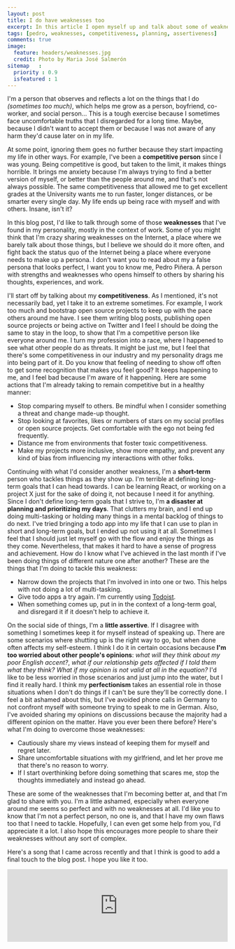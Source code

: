 ```yaml
---
layout: post
title: I do have weaknesses too
excerpt: In this article I open myself up and talk about some of weaknesses that have been with me for a long time and that I'm currently trying to overcome.
tags: [pedro, weaknesses, competitiveness, planning, assertiveness]
comments: true
image:
  feature: headers/weaknesses.jpg
  credit: Photo by Maria José Salmerón
sitemap   :
  priority : 0.9
  isfeatured : 1
---
```


I'm a person that observes and reflects a lot on the things that I do *(sometimes too much)*, which helps me grow as a person, boyfriend, co-worker, and social person... This is a tough exercise because I sometimes face uncomfortable truths that I disregarded for a long time. Maybe, because I didn't want to accept them or because I was not aware of any harm they'd cause later on in my life. 

At some point, ignoring them goes no further because they start impacting my life in other ways. For example, I've been a **competitive person** since I was young. Being competitive is good, but taken to the limit, it makes things horrible. It brings me anxiety because I'm always trying to find a better version of myself, or better than the people around me, and that's not always possible. The same competitiveness that allowed me to get excellent grades at the University wants me to run faster, longer distances, or be smarter every single day. My life ends up being race with myself and with others. Insane, isn't it?

In this blog post, I'd like to talk through some of those **weaknesses** that I've found in my personality, mostly in the context of work. Some of you might think that I'm crazy sharing weaknesses on the Internet, a place where we barely talk about those things, but I believe we should do it more often, and fight back the status quo of the Internet being a place where everyone needs to make up a persona. I don't want you to read about my a false persona that looks perfect, I want you to know me, Pedro Piñera. A person with strengths and weaknesses who opens himself to others by sharing his thoughts, experiences, and work.

I'll start off by talking about my **competitiveness**. As I mentioned, it's not necessarily bad, yet I take it to an extreme sometimes. For example, I work too much and bootstrap open source projects to keep up with the pace others around me have. I see them writing blog posts, publishing open source projects or being active on Twitter and I feel I should be doing the same to stay in the loop, to show that I'm a competitive person like everyone around me. I turn my profession into a race, where I happened to see what other people do as threats. It might be just me, but I feel that there's some competitiveness in our industry and my personality drags me into being part of it. Do you know that feeling of needing to show off often to get some recognition that makes you feel good? It keeps happening to me, and I feel bad because I'm aware of it happening. Here are some actions that I'm already taking to remain competitive but in a healthy manner:

- Stop comparing myself to others. Be mindful when I consider something a threat and change made-up thought.
- Stop looking at favorites, likes or numbers of stars on my social profiles or open source projects. Get comfortable with the ego not being fed frequently.
- Distance me from environments that foster toxic competitiveness. 
- Make my projects more inclusive, show more empathy, and prevent any kind of bias from influencing my interactions with other folks.

Continuing with what I'd consider another weakness, I'm a **short-term** person who tackles things as they show up. I'm terrible at defining long-term goals that I can head towards. I can be learning React, or working on a project X just for the sake of doing it, not because I need it for anything. Since I don't define long-term goals that I strive to, I'm **a disaster at planning and prioritizing my days**. That clutters my brain, and I end up doing multi-tasking or holding many things in a mental backlog of things to do next. I've tried bringing a todo app into my life that I can use to plan in short and long-term  goals, but I ended up not using it at all. Sometimes I feel that I should just let myself go with the flow and enjoy the things as they come. Nevertheless, that makes it hard to have a sense of progress and achievement. How do I know what I've achieved in the last month if I've been doing things of different nature one after another? These are the things that I'm doing to tackle this weakness:

- Narrow down the projects that I'm involved in into one or two. This helps with not doing a lot of multi-tasking.
- Give todo apps a try again. I'm currently using [Todoist](https://todoist.com).
- When something comes up, put in in the context of a long-term goal, and disregard it if it doesn't help to achieve it.

On the social side of things, I'm a **little assertive**. If I disagree with something I sometimes keep it for myself instead of speaking up. There are some scenarios where shutting up is the right way to go, but when done often affects my self-esteem. I think I do it in certain occasions because **I'm too worried about other people's opinions**: *what will they think about my poor English accent?*, *what if our relationship gets affected if I told them what they think?* *What if my opinion is not valid at all in the equation?* I'd like to be less worried in those scenarios and just jump into the water, but I find it really hard. I think my **perfectionism** takes an essential role in those situations when I don't do things if I can't be sure they'll be correctly done. I feel a bit ashamed about this, but I've avoided phone calls in Germany to not confront myself with someone trying to speak to me in German. Also, I've avoided sharing my opinions on discussions because the majority had a different opinion on the matter. Have you ever been there before? Here's what I'm doing to overcome those weaknesses:

- Cautiously share my views instead of keeping them for myself and regret later.
- Share uncomfortable situations with my girlfriend, and let her prove me that there's no reason to worry.
- If I start overthinking before doing something that scares me, stop the thoughts immediately and instead go ahead.

These are some of the weaknesses that I'm becoming better at, and that I'm glad to share with you. I'm a little ashamed, especially when everyone around me seems so perfect and with no weaknesses at all. I'd like you to know that I'm not a perfect person, no one is, and that I have my own flaws too that I need to tackle. Hopefully, I can even get some help from you, I'd appreciate it a lot. I also hope this encourages more people to share their weaknesses without any sort of complex.

Here's a song that I came across recently and that I think is good to add a final touch to the blog post. I hope you like it too.

<iframe width="100%" height="166" scrolling="no" frameborder="no" allow="autoplay" src="https://w.soundcloud.com/player/?url=https%3A//api.soundcloud.com/tracks/232952686&color=%23ff5500&auto_play=false&hide_related=false&show_comments=true&show_user=true&show_reposts=false&show_teaser=true"></iframe>